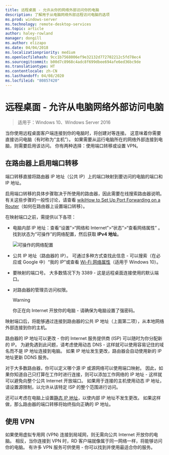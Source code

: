 ```yaml
---
title: 远程桌面 - 允许从你的网络外部访问你的电脑
description: 了解用于从电脑网络外部远程访问电脑的选项
ms.prod: windows-server
ms.technology: remote-desktop-services
ms.topic: article
author: haley-rowland
manager: dongill
ms.author: elizapo
ms.date: 04/04/2018
ms.localizationpriority: medium
ms.openlocfilehash: 9cc1b7568006ef9e32132d772702212c5fd78ec4
ms.sourcegitcommit: b00d7c8968c4adc8f699dbee694afe6ed36bc9de
ms.translationtype: HT
ms.contentlocale: zh-CN
ms.lasthandoff: 04/08/2020
ms.locfileid: "80857420"
---
```

# <a name="remote-desktop---allow-access-to-your-pc-from-outside-your-pcs-network"></a>远程桌面 - 允许从电脑网络外部访问电脑

>适用于：Windows 10、Windows Server 2016

当你使用远程桌面客户端连接到你的电脑时，将创建对等连接。 这意味着你需要直接访问电脑（有时称为“主机”）。 如果需要从运行电脑所在的网络外部连接到电脑，则需要启用该访问。 你有两种选择：使用端口转移或设置 VPN。

## <a name="enable-port-forwarding-on-your-router"></a>在路由器上启用端口转移

端口转移直接将路由器 IP 地址（公共 IP）上的端口映射到要访问的电脑的端口和 IP 地址。 

启用端口转移的具体步骤取决于所使用的路由器，因此需要在线搜索路由器说明。 有关这些步骤的一般性讨论，请查看 [wikiHow to Set Up Port Forwarding on a Router](https://www.wikihow.com/Set-Up-Port-Forwarding-on-a-Router)（如何在路由器上设置端口转移）。

在映射端口之前，需提供以下各项：

- 电脑内部 IP 地址：查看“设置”>“网络和 Internet”>“状态”>“查看网络属性”  。 找到状态为“可操作”的网络配置，然后获取 **IPv4 地址**。

   ![可操作的网络配置](../media/rdclient-operational-network.png)

- 公共 IP 地址（路由器的 IP）。 可通过多种方式查找此信息 - 可以搜索（在必应或 Google 中）“我的 IP”或查看 [Wi-Fi 网络属性](https://binged.it/2Gwob34)（适用于 Windows 10）。
- 要映射的端口号。 大多数情况下为 3389 - 这是远程桌面连接使用的默认端口。
- 对路由器的管理员访问权限。  

   >[!WARNING]
   > 你正在向 Internet 开放你的电脑 - 请确保为电脑设置了强密码。

映射端口后，将能够通过连接到路由器的公共 IP 地址（上面第二项），从本地网络外部连接到你的主机。

路由器的 IP 地址可以更改 - 你的 Internet 服务提供商 (ISP) 可以随时为你分配新的 IP。 为避免遇到此问题，请考虑使用动态 DNS - 这样就可以使用容易记住的域名而不是 IP 地址连接到电脑。 如果 IP 地址发生更改，路由器会自动使用新的 IP 地址更新 DDNS 服务。

对于大多数路由器，你可以定义哪个源 IP 或源网络可以使用端口映射。 因此，如果你知道自己只打算在工作时进行连接，则可以添加工作网络的 IP 地址 - 这样就可以避免向整个公共 Internet 开放端口。 如果用于连接的主机使用动态 IP 地址，请设置源限制，以允许从该特定 ISP 的整个范围进行访问。

还可以考虑在电脑上设置[静态 IP 地址](/windows-hardware/customize/mobile/mcsf/enable-static-ip)，以使内部 IP 地址不发生更改。 如果这样做，那么路由器的端口转移将始终指向正确的 IP 地址。


## <a name="use-a-vpn"></a>使用 VPN

如果使用虚拟专用网 (VPN) 连接到局域网，则无需向公共 Internet 开放你的电脑。 相反，当你连接到 VPN 时，RD 客户端就像属于同一网络一样，将能够访问你的电脑。 有许多 VPN 服务可供使用 - 你可以找到并使用最适合你的服务。